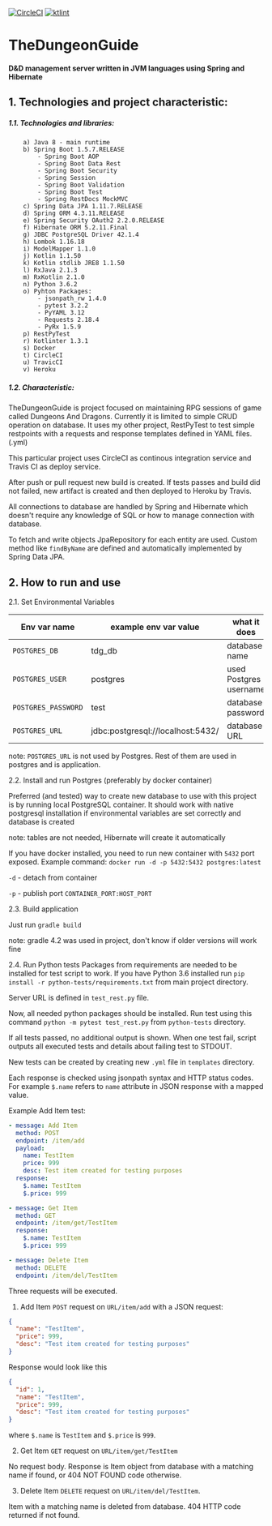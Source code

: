 [![CircleCI](https://circleci.com/gh/Avabin/TheDungeonGuide/tree/master.svg?style=svg)](https://circleci.com/gh/Avabin/TheDungeonGuide/tree/master)
[![ktlint](https://img.shields.io/badge/code%20style-%E2%9D%A4-FF4081.svg)](https://ktlint.github.io/)
# TheDungeonGuide
#### D&D management server written in JVM languages using Spring and Hibernate

## 1. Technologies and project characteristic:
##### 1.1. Technologies and libraries:

        a) Java 8 - main runtime
        b) Spring Boot 1.5.7.RELEASE
            - Spring Boot AOP
            - Spring Boot Data Rest
            - Spring Boot Security
            - Spring Session
            - Spring Boot Validation
            - Spring Boot Test
            - Spring RestDocs MockMVC
        c) Spring Data JPA 1.11.7.RELEASE
        d) Spring ORM 4.3.11.RELEASE
        e) Spring Security OAuth2 2.2.0.RELEASE
        f) Hibernate ORM 5.2.11.Final
        g) JDBC PostgreSQL Driver 42.1.4
        h) Lombok 1.16.18
        i) ModelMapper 1.1.0
        j) Kotlin 1.1.50
        k) Kotlin stdlib JRE8 1.1.50
        l) RxJava 2.1.3
        m) RxKotlin 2.1.0
        n) Python 3.6.2
        o) Pyhton Packages:
            - jsonpath_rw 1.4.0
            - pytest 3.2.2
            - PyYAML 3.12
            - Requests 2.18.4
            - PyRx 1.5.9
        p) RestPyTest
        r) Kotlinter 1.3.1
        s) Docker
        t) CircleCI
        u) TravicCI
        v) Heroku

##### 1.2. Characteristic:

TheDungeonGuide is project focused on maintaining RPG sessions 
of game called Dungeons And Dragons.
Currently it is limited to simple CRUD operation on database.
It uses my other project, RestPyTest to test simple restpoints with
a requests and response templates defined in YAML files. (.yml)

This particular project uses CircleCI as continous integration
service and Travis CI as deploy service.

After push or pull request new build is created. If tests passes
and build did not failed, new artifact is created and then 
deployed to Heroku by Travis.

All connections to database are handled by Spring and Hibernate
which doesn't require any knowledge of SQL or how to manage 
connection with database.

To fetch and write objects JpaRepository for each entity are used. 
Custom method like `findByName` are defined and automatically implemented by Spring Data JPA.

## 2. How to run and use

   2.1. Set Environmental Variables

Env var name | example env var value | what it does
 --- | --- | ---
`POSTGRES_DB` | tdg_db | database name
`POSTGRES_USER` | postgres | used Postgres username
`POSTGRES_PASSWORD` | test | database password
`POSTGRES_URL` | jdbc:postgresql://localhost:5432/ | database URL

note: `POSTGRES_URL` is not used by Postgres. Rest of them are used in postgres and is application.

   2.2. Install and run Postgres (preferably by docker container)
   
Preferred (and tested) way to create new database to use with this project is by running local PostgreSQL container.
It should work with native postgresql installation if environmental variables are set correctly and database is created

note:  tables are not needed, Hibernate will create it automatically

If you have docker installed, you need to run new container with `5432` port exposed.
Example command:
`docker run -d -p 5432:5432 postgres:latest`

`-d` - detach from container

`-p` - publish port `CONTAINER_PORT:HOST_PORT`

   2.3. Build application
   
Just run `gradle build`

note: gradle 4.2 was used in project, don't know if older versions will work fine

   2.4. Run Python tests
    Packages from requirements are needed to be installed for test script to work.
    If you have Python 3.6 installed run `pip install -r python-tests/requirements.txt`
    from main project directory.
    
Server URL is defined in `test_rest.py` file.
    
Now, all needed python packages should be installed. Run test using this command `python -m pytest test_rest.py` 
from `python-tests` directory.

If all tests passed, no additional output is shown. When one test fail, script outputs all executed tests and
details about failing test to STDOUT.

New tests can be created by creating new `.yml` file in `templates` directory.

Each response is checked using jsonpath syntax and HTTP status codes. For example `$.name` refers to `name`
attribute in JSON response with a mapped value.

Example Add Item test:

```yaml
- message: Add Item
  method: POST
  endpoint: /item/add
  payload:
    name: TestItem
    price: 999
    desc: Test item created for testing purposes
  response:
    $.name: TestItem
    $.price: 999

- message: Get Item
  method: GET
  endpoint: /item/get/TestItem
  response:
    $.name: TestItem
    $.price: 999

- message: Delete Item
  method: DELETE
  endpoint: /item/del/TestItem
``` 

Three requests will be executed.

1. Add Item `POST` request on `URL/item/add` with a JSON request:

```json
{
  "name": "TestItem",
  "price": 999,
  "desc": "Test item created for testing purposes"
}
```

Response would look like this

```json
{
  "id": 1,
  "name": "TestItem",
  "price": 999,
  "desc": "Test item created for testing purposes"
}
```
where `$.name` is `TestItem` and `$.price` is `999`.

2. Get Item `GET` request on `URL/item/get/TestItem`

No request body. Response is Item object from database
with a matching name if found, or 404 NOT FOUND code otherwise. 

3. Delete Item `DELETE` request on `URL/item/del/TestItem`.

Item with a matching name is deleted from database. 404 HTTP code returned if not found.

